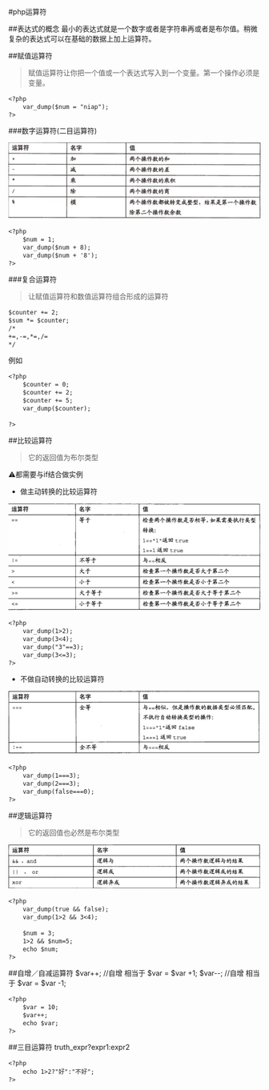 #php运算符

##表达式的概念
最小的表达式就是一个数字或者是字符串再或者是布尔值。稍微复杂的表达式可以在基础的数据上加上运算符。

##赋值运算符
>赋值运算符让你把一个值或一个表达式写入到一个变量。第一个操作必须是变量。
	
	<?php
		var_dump($num = "niap");
	?>

###数字运算符(二目运算符)

![number](number.png)

	<?php
		$num = 1;
		var_dump($num + 8);
		var_dump($num + '8');
	?>

###复合运算符
>让赋值运算符和数值运算符组合形成的运算符

	$counter += 2;
	$sum *= $counter;
	/*
	+=,-=,*=,/=
	*/
例如

	<?php
		$counter = 0;
		$counter += 2;
		$counter += 5;
		var_dump($counter);
		
	?>
	
##比较运算符
>它的返回值为布尔类型

⚠️都需要与if结合做实例
* 做主动转换的比较运算符

![auto trans](compare1.png)

	<?php
		var_dump(1>2);
		var_dump(3<4);
		var_dump("3"==3);
		var_dump(3<=3);
	?>

* 不做自动转换的比较运算符

![auto trans](compare2.png)

	<?php
		var_dump(1===3);
		var_dump(2===3);
		var_dump(false===0);
	?>

##逻辑运算符
>它的返回值也必然是布尔类型

![logic](logic.png)

	<?php
		var_dump(true && false);
		var_dump(1>2 && 3<4);
		
		$num = 3;
		1>2 && $num=5;
		echo $num;
	?>

##自增／自减运算符
	$var++; //自增 相当于 $var = $var +1;
	$var--; //自增 相当于 $var = $var -1;
	
	<?php
		$var = 10;
		$var++;
		echo $var;
	?>
	
##三目运算符
truth_expr?expr1:expr2

	<?php
		echo 1>2?"好":"不好";
	?>

